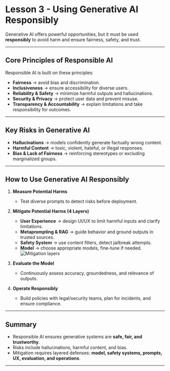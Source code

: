 # Lesson 3 - Using Generative AI Responsibly  

Generative AI offers powerful opportunities, but it must be used **responsibly** to avoid harm and ensure fairness, safety, and trust. 

---

## Core Principles of Responsible AI  

Responsible AI is built on these principles:  

- **Fairness** → avoid bias and discrimination.  
- **Inclusiveness** → ensure accessibility for diverse users.  
- **Reliability & Safety** → minimize harmful outputs and hallucinations.  
- **Security & Privacy** → protect user data and prevent misuse.  
- **Transparency & Accountability** → explain limitations and take responsibility for outcomes.  

---

## Key Risks in Generative AI  

- **Hallucinations** → models confidently generate factually wrong content.  
- **Harmful Content** → toxic, violent, hateful, or illegal responses.  
- **Bias & Lack of Fairness** → reinforcing stereotypes or excluding marginalized groups.  

---

## How to Use Generative AI Responsibly  

1. **Measure Potential Harms**  
   - Test diverse prompts to detect risks before deployment.  

2. **Mitigate Potential Harms (4 Layers)**
   - **User Experience** → design UI/UX to limit harmful inputs and clarify limitations.
   - **Metaprompting & RAG** → guide behavior and ground outputs in trusted sources.
   - **Safety System** → use content filters, detect jailbreak attempts.
   - **Model** → choose appropriate models, fine-tune if needed.  
   ![Mitigation layers](images/mitigation-layers.png)


4. **Evaluate the Model**  
   - Continuously assess accuracy, groundedness, and relevance of outputs.  

5. **Operate Responsibly**  
   - Build policies with legal/security teams, plan for incidents, and ensure compliance.  

---

## Summary  

- Responsible AI ensures generative systems are **safe, fair, and trustworthy**.  
- Risks include hallucinations, harmful content, and bias.  
- Mitigation requires layered defenses: **model, safety systems, prompts, UX, evaluation, and operations**.  

---
